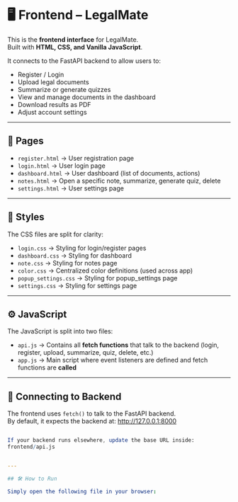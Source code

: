 # 🖥️ Frontend – LegalMate

This is the **frontend interface** for LegalMate.  
Built with **HTML, CSS, and Vanilla JavaScript**.  

It connects to the FastAPI backend to allow users to:
- Register / Login
- Upload legal documents
- Summarize or generate quizzes
- View and manage documents in the dashboard
- Download results as PDF
- Adjust account settings

---

## 📂 Pages

- `register.html` → User registration page  
- `login.html` → User login page  
- `dashboard.html` → User dashboard (list of documents, actions)  
- `notes.html` → Open a specific note, summarize, generate quiz, delete  
- `settings.html` → User settings page  

---

## 🎨 Styles

The CSS files are split for clarity:  
- `login.css` → Styling for login/register pages  
- `dashboard.css` → Styling for dashboard  
- `note.css` → Styling for notes page  
- `color.css` → Centralized color definitions (used across app)  
- `popup_settings.css` → Styling for popup_settings page 
- `settings.css` → Styling for settings page  

---

## ⚙️ JavaScript

The JavaScript is split into two files:  
- `api.js` → Contains all **fetch functions** that talk to the backend (login, register, upload, summarize, quiz, delete, etc.)  
- `app.js` → Main script where event listeners are defined and fetch functions are **called**  

---

## 🔗 Connecting to Backend

The frontend uses `fetch()` to talk to the FastAPI backend.  
By default, it expects the backend at:
http://127.0.0.1:8000

```mathematica

If your backend runs elsewhere, update the base URL inside: 
frontend/api.js
```

```yaml

---

## 🛠️ How to Run

Simply open the following file in your browser:

```

